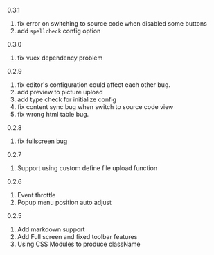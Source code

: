 
0.3.1

1. fix error on switching to source code when disabled some buttons
2. add `spellcheck` config option

0.3.0

1. fix vuex dependency problem

0.2.9

1. fix editor's configuration could affect each other bug.
2. add preview to picture upload
3. add type check for initialize config
4. fix content sync bug when switch to source code view
5. fix wrong html table bug.

0.2.8

1. fix fullscreen bug

0.2.7

1. Support using custom define file upload function

0.2.6

1. Event throttle
2. Popup menu position auto adjust

0.2.5

1. Add markdown support
2. Add Full screen and fixed toolbar features
3. Using CSS Modules to produce className
